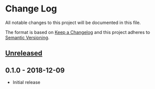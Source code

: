# Change Log


All notable changes to this project will be documented in this file.

The format is based on [Keep a Changelog](http://keepachangelog.com/en/1.0.0/)
and this project adheres to [Semantic Versioning](http://semver.org/spec/v2.0.0.html).


## [Unreleased]

## 0.1.0 - 2018-12-09

- Initial release


[Unreleased]: https://github.com/goph/logur/compare/0.1.0...HEAD

